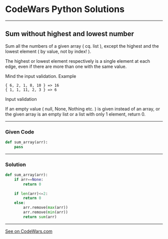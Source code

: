 # CodeWars Python Solutions

---

## Sum without highest and lowest number

Sum all the numbers of a given array ( cq. list ), except the highest and the lowest element ( by value, not by index! ).

The highest or lowest element respectively is a single element at each edge, even if there are more than one with the same value.

Mind the input validation.
Example
```
{ 6, 2, 1, 8, 10 } => 16
{ 1, 1, 11, 2, 3 } => 6
```
Input validation

If an empty value ( null, None, Nothing etc. ) is given instead of an array, or the given array is an empty list or a list with only 1 element, return 0.



---

### Given Code


```python
def sum_array(arr):
    pass
```

---

### Solution


```python
def sum_array(arr):
    if arr==None:
        return 0
    
    if len(arr)<=2:
        return 0
    else:
        arr.remove(max(arr))
        arr.remove(min(arr)) 
        return sum(arr)
```

---


[See on CodeWars.com](https://www.codewars.com/kata/576b93db1129fcf2200001e6/train/python)
